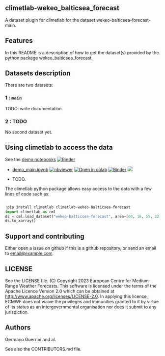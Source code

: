 ## climetlab-wekeo_balticsea_forecast

A dataset plugin for climetlab for the dataset wekeo-balticsea-forecast-main.


Features
--------

In this README is a description of how to get the dataset(s) provided by the python package wekeo_balticsea_forecast.

## Datasets description

There are two datasets: 

### 1 : `main`
TODO: write documentation.


### 2 : TODO
No second dataset yet.


## Using climetlab to access the data

See the [demo notebooks](https://github.com/GermanoGuerrini/climetlab-wekeo-balticsea-forecast/tree/main/notebooks)
[![Binder](https://mybinder.org/badge_logo.svg)](https://mybinder.org/v2/gh/GermanoGuerrini/climetlab-wekeo-balticsea-forecast/main?urlpath=lab)


- [demo_main.ipynb](https://github.com/GermanoGuerrini/climetlab-wekeo-balticsea-forecast/tree/main/notebooks/demo_main.ipynb)
[![nbviewer](https://raw.githubusercontent.com/jupyter/design/master/logos/Badges/nbviewer_badge.svg)](https://nbviewer.jupyter.org/github/GermanoGuerrini/climetlab-wekeo-balticsea-forecast/blob/main/notebooks/demo_main.ipynb) 
[![Open in colab](https://colab.research.google.com/assets/colab-badge.svg)](https://colab.research.google.com/github/GermanoGuerrini/climetlab-wekeo-balticsea-forecast/blob/main/notebooks/demo_main.ipynb) 
[![Binder](https://mybinder.org/badge_logo.svg)](https://mybinder.org/v2/gh/GermanoGuerrini/climetlab-wekeo-balticsea-forecast/main?filepath=notebooks/demo_main.ipynb)
[<img src="https://deepnote.com/buttons/launch-in-deepnote-small.svg">](https://deepnote.com/launch?name=MyProject&url=https://github.com/GermanoGuerrini/climetlab-wekeo-balticsea-forecast/tree/main/notebooks/demo_main.ipynb)


- TODO.


The climetlab python package allows easy access to the data with a few lines of code such as:
``` python

!pip install climetlab climetlab-wekeo-balticsea-forecast
import climetlab as cml
ds = cml.load_dataset("wekeo-balticsea-forecast", area=[60, 16, 55, 22], start="20201002", end="20201003", variable="depth")
ds.to_xarray()
```


Support and contributing
------------------------

Either open a issue on github if this is a github repository, or send an email to email@example.com.

LICENSE
-------

See the LICENSE file.
(C) Copyright 2023 European Centre for Medium-Range Weather Forecasts.
This software is licensed under the terms of the Apache Licence Version 2.0
which can be obtained at http://www.apache.org/licenses/LICENSE-2.0.
In applying this licence, ECMWF does not waive the privileges and immunities
granted to it by virtue of its status as an intergovernmental organisation
nor does it submit to any jurisdiction.

Authors
-------

Germano Guerrini and al.

See also the CONTRIBUTORS.md file.
